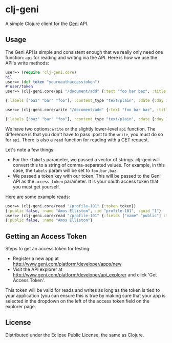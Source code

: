 # clj-geni

A simple Clojure client for the [Geni](http://geni.com) API.

## Usage

The Geni API is simple and consistent enough that we really only need
one function: `api` for reading and writing via the API. Here is how we
use the API's write methods:

```clojure
user=> (require 'clj-geni.core)
nil
user=> (def token "youroauthaccesstoken")
#'user/token
user=> (clj-geni.core/api "/document/add" {:text "foo bar baz", :title "baz bar foo", :labels ["foo" "bar" "baz"] :description "A foo of the bar and the baz." :date "03-12-1733" :token token} :post)

{:labels ["baz" "bar" "foo"], :content_type "text/plain", :date {:day 12, :month 3, :year 1733}, :sizes {:original "/images/documents/doc.png", :large "/images/documents/doc.png", :url "https://www.geni.com/api/document-747358", :thumb "/images/documents/doc.png"}, :updated_at "1332972988", :guid "6000000016025259023", :title "baz bar foo", :created_at "1332972988", :url "https://www.geni.com/api/document-747358", :id "document-747358", :description "A foo of the bar and the baz."}

user=> (clj-geni.core/write "/document/add" {:text "foo bar baz", :title "baz bar foo", :labels ["foo" "bar" "baz"] :description "A foo of the bar and the baz." :date "03-12-1733" :token token})

{:labels ["baz" "bar" "foo"], :content_type "text/plain", :date {:day 12, :month 3, :year 1733}, :sizes {:url "https://www.geni.com/api/document-747360", :large "/images/documents/doc.png", :thumb "/images/documents/doc.png", :original "/images/documents/doc.png"}, :updated_at "1332973005", :guid "6000000016025118014", :title "baz bar foo", :created_at "1332973005", :url "https://www.geni.com/api/document-747360", :id "document-747360", :description "A foo of the bar and the baz."}
```

We have two options: `write` or the slightly lower-level `api` function.
The difference is that you don't have to pass :post to the `write`, you
must do so for `api`. There is also a `read` function for reading with a
GET request.

Let's note a few things:

* For the `:labels` parameter, we passed a vector of strings. clj-geni
  will convert this to a string of comma-separated values. For example,
  in this case, the `labels` param will be set to `foo,bar,baz`.
* We passed a token key with our token. This will be passed to the Geni
  API as the `access_token` parameter. It is your oauth access token
  that you must get yourself.

Here are some example reads:

```clojure
user=> (clj-geni.core/read "/profile-101" {:token token})
{:public false, :name "Amos Elliston", :id "profile-101", :guid "1"}
user=> (clj-geni.core/read "/profile-101" {:fields ["name" "public"] :token token})
{:public false, :name "Amos Elliston"}
```

## Getting an Access Token

Steps to get an access token for testing:

* Register a new app at http://www.geni.com/platform/developer/apps/new
* Visit the API explorer at http://www.geni.com/platform/developer/api_explorer
  and click 'Get Access Token'.

This token will be valid for reads and writes as long as the token is
tied to your application (you can ensure this is true by making sure
that your app is selected in the dropdown on the left of the access
token field on the explorer page.

## License

Distributed under the Eclipse Public License, the same as Clojure.
